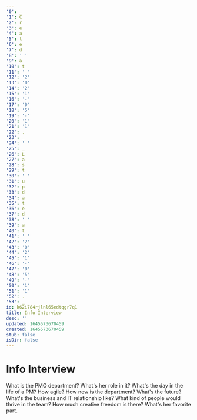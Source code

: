```yaml
---
'0': _
'1': C
'2': r
'3': e
'4': a
'5': t
'6': e
'7': d
'8': ' '
'9': a
'10': t
'11': ' '
'12': '2'
'13': '0'
'14': '2'
'15': '1'
'16': '-'
'17': '0'
'18': '5'
'19': '-'
'20': '1'
'21': '1'
'22': .
'23': _
'24': ' '
'25': _
'26': L
'27': a
'28': s
'29': t
'30': ' '
'31': u
'32': p
'33': d
'34': a
'35': t
'36': e
'37': d
'38': ' '
'39': a
'40': t
'41': ' '
'42': '2'
'43': '0'
'44': '2'
'45': '1'
'46': '-'
'47': '0'
'48': '5'
'49': '-'
'50': '1'
'51': '1'
'52': .
'53': _
id: k62i784rjlnl65edtqgr7q1
title: Info Interview
desc: ''
updated: 1645573670459
created: 1645573670459
stub: false
isDir: false
---
```


# Info Interview


What is the PMO department?
What's her role in it?
What's the day in the life of a PM?
How agile?
How new is the department?
What's the future?
What's the business and IT relationship like?
What kind of people would thrive in the team?
How much creative freedom is there?
What's her favorite part.

